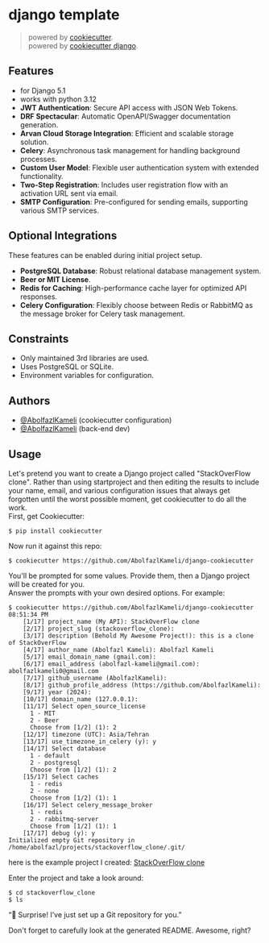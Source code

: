 # django template

> powered by [cookiecutter](https://github.com/cookiecutter/cookiecutter). <br>
> powered by [cookiecutter django](https://github.com/cookiecutter/cookiecutter).

## Features

- for Django 5.1
- works with python 3.12
- **JWT Authentication**: Secure API access with JSON Web Tokens.
- **DRF Spectacular**: Automatic OpenAPI/Swagger documentation generation.
- **Arvan Cloud Storage Integration**: Efficient and scalable storage solution.
- **Celery**: Asynchronous task management for handling background processes.
- **Custom User Model**: Flexible user authentication system with extended functionality.
- **Two-Step Registration**: Includes user registration flow with an activation URL sent via email.
- **SMTP Configuration**: Pre-configured for sending emails, supporting various SMTP services.

## Optional Integrations

These features can be enabled during initial project setup.

- **PostgreSQL Database**: Robust relational database management system.
- **Beer or MIT License**.
- **Redis for Caching**: High-performance cache layer for optimized API responses.
- **Celery Configuration**: Flexibly choose between Redis or RabbitMQ as the message broker for Celery task management.

## Constraints

- Only maintained 3rd libraries are used.
- Uses PostgreSQL or SQLite.
- Environment variables for configuration.

## Authors

- [@AbolfazlKameli](https://github.com/AbolfazlKameli/) (cookiecutter configuration)
- [@AbolfazlKameli](https://github.com/AbolfazlKameli/) (back-end dev)

## Usage

Let's pretend you want to create a Django project called "StackOverFlow clone". Rather than using startproject and
then editing the results to include your name, email, and various configuration issues that always get forgotten until
the worst possible moment, get cookiecutter to do all the work.<br>
First, get Cookiecutter:

```shell
$ pip install cookiecutter
```

Now run it against this repo:

```shell
$ cookiecutter https://github.com/AbolfazlKameli/django-cookiecutter
```

You'll be prompted for some values. Provide them, then a Django project will be created for you. <br>
Answer the prompts with your own desired options. For example:

```shell
$ cookiecutter https://github.com/AbolfazlKameli/django-cookiecutter                                                                  08:51:34 PM
    [1/17] project_name (My API): StackOverFlow clone
    [2/17] project_slug (stackoverflow_clone): 
    [3/17] description (Behold My Awesome Project!): this is a clone of StackOverFlow
    [4/17] author_name (Abolfazl Kameli): Abolfazl Kameli
    [5/17] email_domain_name (gmail.com): 
    [6/17] email_address (abolfazl-kameli@gmail.com): abolfazlkameli0@gmail.com
    [7/17] github_username (AbolfazlKameli): 
    [8/17] github_profile_address (https://github.com/AbolfazlKameli): 
    [9/17] year (2024): 
    [10/17] domain_name (127.0.0.1): 
    [11/17] Select open_source_license
      1 - MIT
      2 - Beer
      Choose from [1/2] (1): 2
    [12/17] timezone (UTC): Asia/Tehran
    [13/17] use_timezone_in_celery (y): y
    [14/17] Select database
      1 - default
      2 - postgresql
      Choose from [1/2] (1): 2
    [15/17] Select caches
      1 - redis
      2 - none
      Choose from [1/2] (1): 1
    [16/17] Select celery_message_broker
      1 - redis
      2 - rabbitmq-server
      Choose from [1/2] (1): 1
    [17/17] debug (y): y
Initialized empty Git repository in /home/abolfazl/projects/stackoverflow_clone/.git/
```
here is the example project I created: [StackOverFlow clone](https://github.com/AbolfazlKameli/StackOverFlow-Clone.git)

Enter the project and take a look around:

```shell
$ cd stackoverflow_clone
$ ls
```

“🎉 Surprise! I’ve just set up a Git repository for you.”

Don't forget to carefully look at the generated README. Awesome, right?
 
